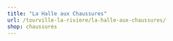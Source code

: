 ```yaml
---
title: "La Halle aux Chaussures"
url: /tourville-la-riviere/la-halle-aux-chaussures/
shop: chaussures
---
```

